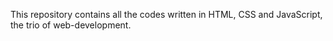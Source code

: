 This repository contains all the codes written in HTML, CSS and JavaScript, the trio of web-development.
